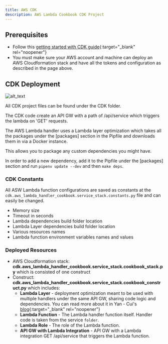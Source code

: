 ```yaml
---
title: AWS CDK
description: AWS Lambda Cookbook CDK Project
---
```

## Prerequisites
- Follow this [getting started with CDK guide](https://docs.aws.amazon.com/cdk/v1/guide/getting_started.html){:target="_blank" rel="noopener"}
- You must make sure your AWS account and machine can deploy an AWS Cloudformation stack and have all the tokens and configuration as described in the page above.



## CDK Deployment

<img alt="alt_text" src="../media/cdk.png" />

All CDK project files can be found under the CDK folder. 

The CDK code create an API GW with a path of /api/service which triggers the lambda on 'GET' requests.

The AWS Lambda handler uses a Lambda layer optimization which takes all the packages under the [packages] section in the Pipfile and downloads them in via a Docker instance.

This allows you to package any custom dependencies you might have.

In order to add a new dependency, add it to the Pipfile under the [packages] section and run ``pipenv update --dev`` and then ``make deps``.

### CDK Constants
All ASW Lambda function configurations are saved as constants at the `cdk.aws_lambda_handler_cookbook.service_stack.constants.py` file and can easily be changed.

- Memory size
- Timeout in seconds
- Lambda dependencies build folder location
- Lambda Layer dependencies build folder location
- Various resources names
- Lambda function environment variables names and values

### Deployed Resources
- AWS Cloudformation stack: **cdk.aws_lambda_handler_cookbook.service_stack.cookbook_stack.py** which is consisted of one construct
- Construct: **cdk.aws_lambda_handler_cookbook.service_stack.cookbook_construct.py** which includes:
    * **Lambda Layer** - deployment optimization meant to be used with multiple handlers under the same API GW, sharing code logic and dependencies. You can read more about it in Yan - Cui's [blog](https://medium.com/theburningmonk-com/lambda-layer-not-a-package-manager-but-a-deployment-optimization-85ddcae40a96){:target="_blank" rel="noopener"} 
    * **Lambda Function** - The Lambda handler function itself. Handler code is taken from the service `folder`.
    * **Lambda Role** - The role of the Lambda function.
    * **API GW with Lambda Integration** - API GW with a Lambda integration GET /api/service that triggers the Lambda function.





